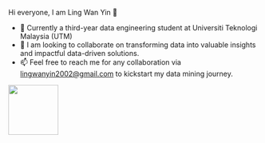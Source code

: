 Hi everyone, I am Ling Wan Yin 👋

- 👀 Currently a third-year data engineering student at Universiti Teknologi Malaysia (UTM)
- 🙌 I am looking to collaborate on transforming data into valuable insights and impactful data-driven solutions.
- 📫 Feel free to reach me for any collaboration via lingwanyin2002@gmail.com to kickstart my data mining journey.

<a href="https://www.linkedin.com/in/lingwanyin/" target="blank"><img align="left" src="[URL_TO_YOUR_IMAGE](https://www.iconfinder.com/icons/317750/linkedin_icon)" height="100" /></a>

<!---
WanYin0704/WanYin0704 is a ✨ special ✨ repository because its `README.md` (this file) appears on your GitHub profile.
You can click the Preview link to take a look at your changes.
--->
